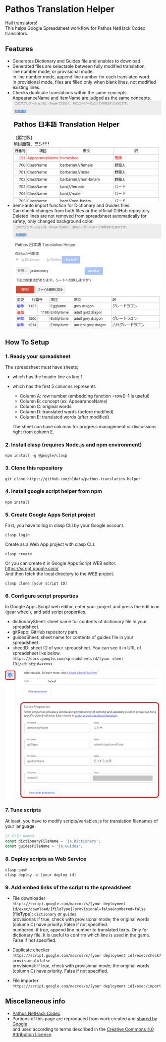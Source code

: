 # Pathos Translation Helper

Hail translators!<br>
This helps Google Spreadsheet workflow for Pathos NetHack Codec translators.

## Features
- Generates Dictionary and Guides file and enables to download.
- Generated files are selectable between fully modified translation,<br>
  line number mode, or provisional mode.<br>
  In line number mode, append line number for each translated word.<br>
  In provisional mode, files are filled only when blank lines, not modified existing lines.
- Checks duplicate translations within the same concepts.<br>
  AppearanceName and ItemName are judged as the same concepts.<br>
  ![duplicate check](duplicateCheck.png)
- Semi-auto import function for Dictionary and Guides files.<br>
  Can check changes from both files or the official GitHub repository.<br>
  Deleted lines are not removed from spreadsheet automatically for safety, only changed background color.<br>
  ![import](import.png)

## How To Setup

### 1. Ready your spreadsheet
The spreadsheet must have sheets;
- which has the header line as line 1.
- which has the first 5 columns represents
  - Column A: row number (embedding function =row()-1 is useful)
  - Column B: concept (ex. AppearanceName)
  - Column C: original words
  - Column D: translated words (before modified)
  - Column E: translated words (after modified)

  The sheet can have columns for progress management or discussions right from column E.

### 2. Install clasp (requires Node.js and npm environment)
```
npm install -g @google/clasp
```

### 3. Clone this repository
```
git clone https://github.com/h1data/pathos-translation-helper
```

### 4. Install google script helper from npm
```
npm install
```

### 5. Create Google Apps Script project
First, you have to log in clasp CLI by your Google account.
```
clasp login
```
Create as a Web App project with clasp CLI.
```
clasp create
```

Or you can create it in Google Apps Script WEB editor. https://script.google.com/<br>
And then fetch the local directory to the WEB project.
```
clasp clone [your script ID]
```

### 6. Configure script properties

In Google Apps Script web editor, enter your project and press the edit icon (gear wheel), and add script properties.
- dictionarySheet: sheet name for contents of dictionary file in your spreadsheet.
- gitRepo: GitHub repository path.
- guidesSheet: sheet name for contents of guides file in your spreadsheet.
- sheetID: sheet ID of your spreadsheet. You can see it in URL of spreadsheet like below.<br>
`https://docs.google.com/spreadsheets/d/[your sheet ID]/edit#gid=xxxxx`

![scriptProperties.png](scriptProperties.png)

### 7. Tune scripts
At least, you have to modify scripts/variables.js for translation filenames of your language.
```JavaScript
// file names
const dictionaryFileName = 'ja.Dictionary';
const guidesFileName = 'ja.Guides';
```

### 8. Deploy scripts as Web Service
```
clasp push
clasp deploy -d [your deploy id]
```

### 9. Add embed links of the script to the spreadsheet
- File downloader<br>
`https://script.google.com/macros/s/[your deployment id/exec/download/[fileType]?provisional=false&numbered=false`<br>
[fileType]: `dictionary` or `guides`<br>
provisional: if true, check with provisional mode; the original words (column C) have priority. False if not specified.<br>
numbered: if true, append line number to translated texts. Only for dictionary file. It is useful to confirm which line is used in the game. False if not specified.

- Duplicate checker<br>
`https://script.google.com/macros/s/[your deployment id]/exec/check?provisional=false`<br>
provisional: if true, check with provisional mode; the original words (column C) have priority. False if not specified.

- File importer<br>
`https://script.google.com/macros/s/[your deployment id]/exec/import`

## Miscellaneous info
- [Pathos NetHack Codec](https://pathos.azurewebsites.net/)
- Portions of this page are reproduced from work created and
[shared by Google](https://developers.google.com/terms/site-policies)<br>
and used according to terms described in the [Creative Commons 4.0 Attribution License](https://creativecommons.org/licenses/by/4.0/). 
